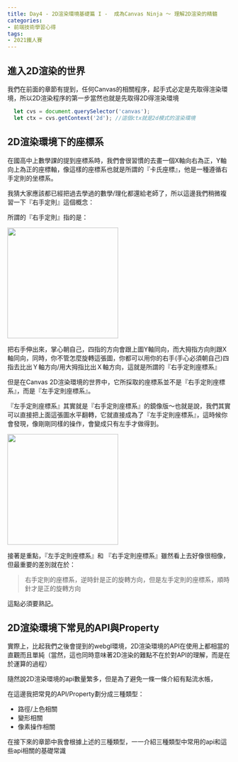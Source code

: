```yaml
---
title: Day4 - 2D渲染環境基礎篇 I -  成為Canvas Ninja ～ 理解2D渲染的精髓
categories: 
- 前端技術學習心得
tags:
- 2021鐵人賽
---
```


## 進入2D渲染的世界

我們在前面的章節有提到，任何Canvas的相關程序，起手式必定是先取得渲染環境，所以2D渲染程序的第一步當然也就是先取得2D得渲染環境

````javascript
  let cvs = document.querySelector('canvas');
  let ctx = cvs.getContext('2d'); //這個ctx就是2d模式的渲染環境
````

## 2D渲染環境下的座標系

  在國高中上數學課的提到座標系時，我們會很習慣的去畫一個X軸向右為正，Y軸向上為正的座標軸，像這樣的座標系也就是所謂的『卡氏座標』，他是一種遵循右手定則的坐標系。  

  我猜大家應該都已經把過去學過的數學/理化都還給老師了，所以這邊我們稍微複習一下『右手定則』這個概念：  

  所謂的『右手定則』指的是：  

  <img src="https://i.imgur.com/rJUSy76.png" width="250">

  把右手伸出來，掌心朝自己，四指的方向會跟上圖Y軸同向，而大拇指方向則跟X軸同向，同時，你不管怎麼旋轉這張圖，你都可以用你的右手(手心必須朝自己)四指去比出Ｙ軸方向/用大拇指比出Ｘ軸方向，這就是所謂的『右手定則座標系』

  但是在Canvas 2D渲染環境的世界中，它所採取的座標系並不是『右手定則座標系』，而是『左手定則座標系』。

  『左手定則座標系』其實就是『右手定則座標系』的鏡像版～也就是說，我們其實可以直接把上面這張圖水平翻轉，它就直接成為了『左手定則座標系』，這時候你會發現，像剛剛同樣的操作，會變成只有左手才做得到。

  <img src="https://i.imgur.com/XnfXM9b.png" width="250">


  接著是重點，『左手定則座標系』和 『右手定則座標系』雖然看上去好像很相像，但最重要的差別就在於：  

  > 右手定則的座標系，逆時針是正的旋轉方向，但是左手定則的座標系，順時針才是正的旋轉方向

  這點必須要熟記。


## 2D渲染環境下常見的API與Property

  實際上，比起我們之後會提到的webgl環境，2D渲染環境的API在使用上都相當的直觀而且單純（當然，這也同時意味著2D渲染的難點不在於對API的理解，而是在於運算的過程）
  
  隨然說2D渲染環境的api數量繁多，但是為了避免一條一條介紹有點流水帳，
  
  在這邊我把常見的API/Property劃分成三種類型：

  - 路徑/上色相關
  - 變形相關
  - 像素操作相關

  在接下來的章節中我會根據上述的三種類型，一一介紹三種類型中常用的api和這些api相關的基礎常識

  